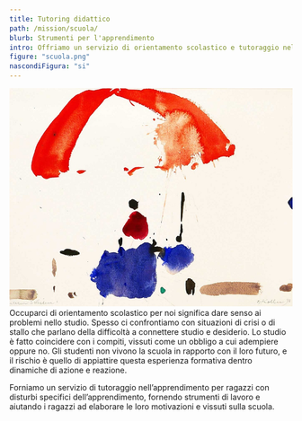 ```yaml
---
title: Tutoring didattico
path: /mission/scuola/
blurb: Strumenti per l'apprendimento 
intro: Offriamo un servizio di orientamento scolastico e tutoraggio nell’apprendimento 
figure: "scuola.png"
nascondiFigura: "si"
---
```

![alt text](scuola.jpg)
Occuparci di orientamento scolastico per noi significa dare senso ai problemi nello studio. 
Spesso ci confrontiamo con situazioni di crisi o di stallo che parlano della difficoltà a connettere studio e desiderio. 
Lo studio è fatto coincidere con i compiti, vissuti come un obbligo a cui adempiere oppure no. 
Gli studenti non vivono la scuola in rapporto con il loro futuro, e il rischio è quello di appiattire questa esperienza formativa dentro dinamiche di azione e reazione. 

Forniamo un servizio di tutoraggio nell’apprendimento per ragazzi con disturbi specifici dell’apprendimento, fornendo strumenti di lavoro e aiutando i ragazzi ad elaborare le loro motivazioni e vissuti sulla scuola.


